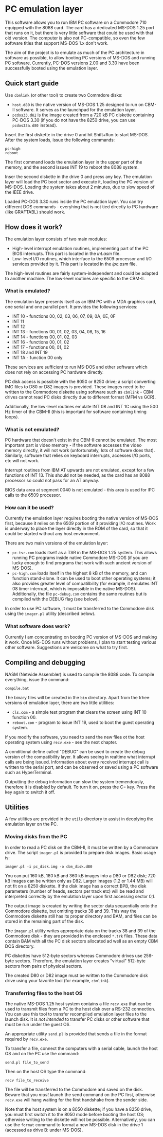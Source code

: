 # PC emulation layer

This software allows you to run IBM PC software on a Commodore 710 equipped with the 8088 card. The card has a dedicated MS-DOS 1.25 port that runs on it, but there is very little software that could be used with that old version. The computer is also not PC-compatible, so even the few software titles that support MS-DOS 1.x don't work.

The aim of the project is to emulate as much of the PC architecture in software as possible, to allow booting PC versions of MS-DOS and running PC software. Currently, PC-DOS versions 2.00 and 3.30 have been successfully booted using the emulation layer.


## Quick start guide

Use `cbmlink` (or other tool) to create two Commdore disks:

 * `host.d80` is the native version of MS-DOS 1.25 designed to run on CBM-II software. It serves as the launchpad for the emulation layer.
 * `pcdos33.d82` is the image created from a 720 kB PC diskette containing PC-DOS 3.30 (if you do not have the 8250 drive, you can use `pcdos33a.d80` instead).

Insert the first diskette in the drive 0 and hit Shift+Run to start MS-DOS. After the system loads, issue the following commands:

```
pc-high
reboot
```

The first command loads the emulation layer in the upper part of the memory, and the second issues INT 19 to reboot the 8088 system.

Inser the second diskette in the drive 0 and press any key. The emulation layer will load the PC boot sector and execute it, loading the PC version of MS-DOS. Loading the system takes about 2 minutes, due to slow speed of the IEEE drive.

Loaded PC-DOS 3.30 runs inside the PC emulation layer. You can try different DOS commands - everyhing that is not tied directly to PC hardware (like GRAFTABL) should work.

## How does it work?

The emulation layer consists of two main modules:

 * High-level interrupt emulation routines, implementing part of the PC BIOS interrupts. This part is located in the *int.asm* file.
 * Low-level I/O routines, which interface to the 6509 processor and I/O services provided by it. This part is located in the *ipc.asm* file.

The high-level routines are fairly system-independent and could be adapted to another machine. The low-level routines are specific to the CBM-II.

### What is emulated?

The emulation layer presents itself as an IBM PC with a MDA graphics card, one serial and one parallel port. It provides the following services:

* INT 10 - functions 00, 02, 03, 06, 07, 09, 0A, 0E, 0F
* INT 11
* INT 12
* INT 13 - functions 00, 01, 02, 03, 04, 08, 15, 16
* INT 14 - functions 00, 01, 02, 03
* INT 16 - functions 00, 01, 02
* INT 17 - functions 00, 01, 02
* INT 18 and INT 19
* INT 1A - function 00 only

These services are sufficient to run MS-DOS and other software which does not rely on accessing PC hardware directly.

PC disk access is possible with the 8050 or 8250 drive; a script converting IMG files to D80 or D82 images is provided. These images need to be written to the Commodore diskette using software such as `cbmlink` - CBM drives cannot read PC disks directly due to different format (MFM vs GCR).

Additionally, the low-level routines emulate INT 08 and INT 1C using the 500 Hz timer of the CBM-II (this is important for software containing timing loops).

### What is not emulated?

PC hardware that doesn't exist in the CBM-II cannot be emulated. The most important part is video memory - if the software accesses the video memory directly, it will not work (unfortunately, lots of software does that). Similarly, software that relies on keyboard interrupts, accesses I/O ports, etc will not work. 

Interrupt routines from IBM AT upwards are not emulated, except for a few functions of INT 13. This should not be needed, as the card has an 8088 processor so could not pass for an AT anyway.

BIOS data area at segment 0040 is not emulated - this area is used for IPC calls to the 6509 processor.

### How can it be used?

Currently the emulation layer requires booting the native version of MS-DOS first, because it relies on the 6509 portion of it providing I/O routines. Work is underway to place the layer directly in the ROM of the card, so that it could be started without any host environment.

There are two main versions of the emulation layer:

* `pc-tsr.com` loads itself as a TSR in the MS-DOS 1.25 system. This allows running PC programs inside native Commodore MS-DOS (if you are lucky enough to find programs that work with such ancient version of MS-DOS).
* `pc-high.com` loads itself in the highest 8 kB of the memory, and can function stand-alone. It can be used to boot other operating systems; it also provides greater level of compatilbility (for example, it emulates INT 08 timer interrupt, which is impossible in the native MS-DOS). Additionally, the file `pc-debug.com` contains the same routines but is compiled with the DEBUG flag (see below).

In order to use PC software, it must be transferred to the Commodore disk using the `imager.pl` utility (described below).

### What software does work?

Currently I am concentrating on booting PC version of MS-DOS and making it work. Once MS-DOS runs without problems, I plan to start testing various other software. Suggestions are welcome on what to try first.

## Compiling and debugging

NASM (Netwide Assembler) is used to compile the 8088 code. To compile everything, issue the command:

```
compile.bat
```

The binary files will be created in the `bin` directory. Apart from the trhee versions of emulation layer, there are two little utilities:

 * `cls.com` - a simple test program that clears the screen using INT 10 function 00.
 * `reboot.com` - program to issue INT 19, used to boot the guest operating system.

If you modify the software, you need to send the new files ot the host operating system using `recv.exe` - see the next chapter. 

A conditional define called "DEBUG" can be used to create the debug version of the compatibility layer. It allows seeing in realtime what interrupt calls are being issued. Information about every received interrupt call is written to the serial port, and can be observed or saved using a PC software such as HyperTerminal. 

Outputting the debug information can slow the system tremendously, therefore it is disabled by default. To turn it on, press the C= key. Press the key again to switch it off.

## Utilities

A few utilities are provided in the `utils` directory to assist in deoplying the emulation layer on the PC.

### Moving disks from the PC

In order to read a PC disk on the CBM-II, it must be written by a Commodore drive. The script `imager.pl` is provided to prepare disk images. Basic usage is:

```
imager.pl -i pc_disk.img -o cbm_disk.d80
```

You can put 160 kB, 180 kB and 360 kB images into a D80 or D82 disk; 720 kB images can be written only as D82. Larger images (1.2 or 1.44 MB) will not fit on a 8250 diskette. If the disk image has a correct BPB, the disk parameters (number of heads, sectors per track etc) will be read and interpreted correctly by the emulation layer upon first accessing sector 0,1.

The output image is created by writing the sector data sequentially onto the Commodore diskette, but omitting tracks 38 and 39. This way the Commodore diskette  still has its proper directory and BAM, and files can be stored in the remaining part of the disk. 

The `imager.pl` utility writes appropriate data on the tracks 38 and 39 of the Commodore disk - they are provided in the enclosed `*.trk` files. These data contain BAM with all the PC disk sectors allocated ad well as an empty CBM DOS directory.

PC diskettes have 512-byte sectors whereas Commodore drives use 256-byte sectors. Therefore, the emulation layer creates "virtual" 512-byte sectors from pairs of physical sectors.

The created D80 or D82 image must be written to the Commodore disk drive using your favorite tool (for example, `cbmlink`).

### Transferring files to the host OS

The native MS-DOS 1.25 host system contains a file `recv.exe` that can be used to transmit files from a PC to the host disk over a RS-232 connection. You can use this tool to transfer recompiled emulation layer files to the launch disk. It is *not intended* to transfer PC disks or other software that must be run under the guest OS.

An appropriate utility `send.pl` is provided that sends a file in the format required by `recv.exe`.

To transfer a file, connect the computers with a serial cable, launch the host OS and on the PC use the command:

```
send.pl file_to_send
```

Then on the host OS type the command:

```
recv file_to_receive
```

The file will be transferred to the Commodore and saved on the disk. Beware that you *must* launch the send command on the PC first, otherwise `recv.exe` will hang waiting for the first handshake from the sender side.

Note that the host system is on a 8050 diskette; if you have a 8250 drive, you must first switch it to the 8050 mode before booting the host OS; otherwise writing to the diskette will not be possible. Alternatively, you can use the `format` command to format a new MS-DOS disk in the drive 1 (accessed as drive B: under MS-DOS).

